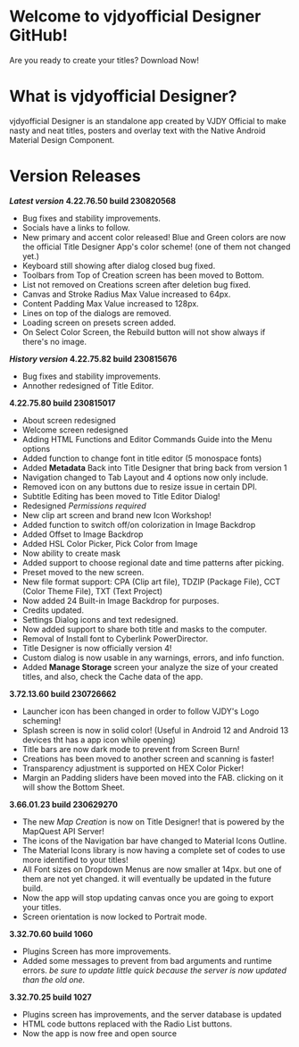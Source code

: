 # Welcome to vjdyofficial Designer GitHub!
Are you ready to create your titles? Download Now!

# What is vjdyofficial Designer?
vjdyofficial Designer is an standalone app created by VJDY Official to
make nasty and neat titles, posters and overlay text with the Native
Android Material Design Component.

# Version Releases
**_Latest version_**
**4.22.76.50 build 230820568**
- Bug fixes and stability improvements.
- Socials have a links to follow.
- New primary and accent color released! Blue and Green colors are now the official Title Designer App's color scheme! (one of them not changed yet.)
- Keyboard still showing after dialog closed bug fixed.
- Toolbars from Top of Creation screen has been moved to Bottom.
- List not removed on Creations screen after deletion bug fixed.
- Canvas and Stroke Radius Max Value increased to 64px.
- Content Padding Max Value increased to 128px.
- Lines on top of the dialogs are removed.
- Loading screen on presets screen added.
- On Select Color Screen, the Rebuild button will not show always if there's no image.

**_History version_**
**4.22.75.82 build 230815676**
- Bug fixes and stability improvements.
- Annother redesigned of Title Editor.

**4.22.75.80 build 230815017**
- About screen redesigned
- Welcome screen redesigned
- Adding HTML Functions and Editor Commands Guide into the Menu options
- Added function to change font in title editor (5 monospace fonts)
- Added **Metadata** Back into Title Designer that bring back from version 1
- Navigation changed to Tab Layout and 4 options now only include.
- Removed icon on any buttons due to resize issue in certain DPI.
- Subtitle Editing has been moved to Title Editor Dialog!
- Redesigned _Permissions required_
- New clip art screen and brand new Icon Workshop!
- Added function to switch off/on colorization in Image Backdrop
- Added Offset to Image Backdrop
- Added HSL Color Picker, Pick Color from Image
- Now ability to create mask
- Added support to choose regional date and time patterns after picking.
- Preset moved to the new screen.
- New file format support: CPA (Clip art file), TDZIP (Package File), CCT (Color Theme File), TXT (Text Project)
- Now added 24 Built-in Image Backdrop for purposes.
- Credits updated.
- Settings Dialog icons and text redesigned.
- Now added support to share both title and masks to the computer.
- Removal of Install font to Cyberlink PowerDirector.
- Title Designer is now officially version 4!
- Custom dialog is now usable in any warnings, errors, and info function.
- Added **Manage Storage** screen your analyze the size of your created titles, and also, check the Cache data of the app.

**3.72.13.60 build 230726662**
- Launcher icon has been changed in order to follow VJDY's Logo scheming!
- Splash screen is now in solid color! (Useful in Android 12 and Android 13 devices tht has a app icon while opening)
- Title bars are now dark mode to prevent from Screen Burn!
- Creations has been moved to another screen and scanning is faster!
- Transparency adjustment is supported on HEX Color Picker!
- Margin an Padding sliders have been moved into the FAB. clicking on it will show the Bottom Sheet.

**3.66.01.23 build 230629270**
- The new _Map Creation_ is now on Title Designer! that is powered by the MapQuest API Server!
- The icons of the Navigation bar have changed to Material Icons Outline.
- The Material Icons library is now having a complete set of codes to use more identified to your titles!
- All Font sizes on Dropdown Menus are now smaller at 14px. but one of them are not yet changed. it will eventually be updated in the future build.
- Now the app will stop updating canvas once you are going to export your titles.
- Screen orientation is now locked to Portrait mode.

**3.32.70.60 build 1060**
- Plugins Screen has more improvements.
- Added some messages to prevent from bad arguments and runtime errors.
_be sure to update little quick because the server is now updated than the old one._

**3.32.70.25 build 1027**
- Plugins screen has improvements, and the server database is updated
- HTML code buttons replaced with the Radio List buttons.
- Now the app is now free and open source
